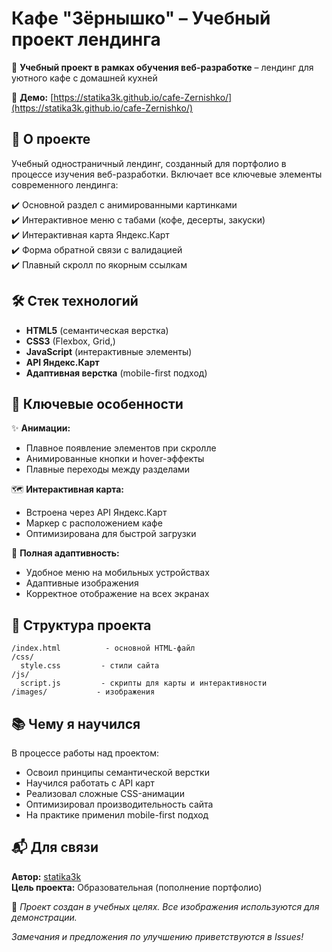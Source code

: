 # Кафе "Зёрнышко" – Учебный проект лендинга  

🌾 **Учебный проект в рамках обучения веб-разработке** – лендинг для уютного кафе с домашней кухней  

🔗 **Демо:** [https://statika3k.github.io/cafe-Zernishko/](https://statika3k.github.io/cafe-Zernishko/)  

## 📌 О проекте  

Учебный одностраничный лендинг, созданный для портфолио в процессе изучения веб-разработки. Включает все ключевые элементы современного лендинга:  

✔️ Основной раздел с анимированными картинками  
✔️ Интерактивное меню с табами (кофе, десерты, закуски)  
✔️ Интерактивная карта Яндекс.Карт  
✔️ Форма обратной связи с валидацией  
✔️ Плавный скролл по якорным ссылкам  

## 🛠 Стек технологий  

- **HTML5** (семантическая верстка)  
- **CSS3** (Flexbox, Grid,)  
- **JavaScript** (интерактивные элементы)  
- **API Яндекс.Карт**  
- **Адаптивная верстка** (mobile-first подход)  

## 🌟 Ключевые особенности  

✨ **Анимации:**  
- Плавное появление элементов при скролле  
- Анимированные кнопки и hover-эффекты  
- Плавные переходы между разделами  

🗺 **Интерактивная карта:**  
- Встроена через API Яндекс.Карт  
- Маркер с расположением кафе  
- Оптимизирована для быстрой загрузки  

📱 **Полная адаптивность:**  
- Удобное меню на мобильных устройствах  
- Адаптивные изображения  
- Корректное отображение на всех экранах  

## 📂 Структура проекта  

```
/index.html          - основной HTML-файл
/css/
  style.css         - стили сайта
/js/
  script.js         - скрипты для карты и интерактивности
/images/           - изображения
```

## 📚 Чему я научился  

В процессе работы над проектом:  
- Освоил принципы семантической верстки  
- Научился работать с API карт  
- Реализовал сложные CSS-анимации  
- Оптимизировал производительность сайта  
- На практике применил mobile-first подход  

## 📬 Для связи  

**Автор:** [statika3k](https://github.com/statika3k)  
**Цель проекта:** Образовательная (пополнение портфолио)  

🔹 *Проект создан в учебных целях. Все изображения используются для демонстрации.*  

*Замечания и предложения по улучшению приветствуются в Issues!*
